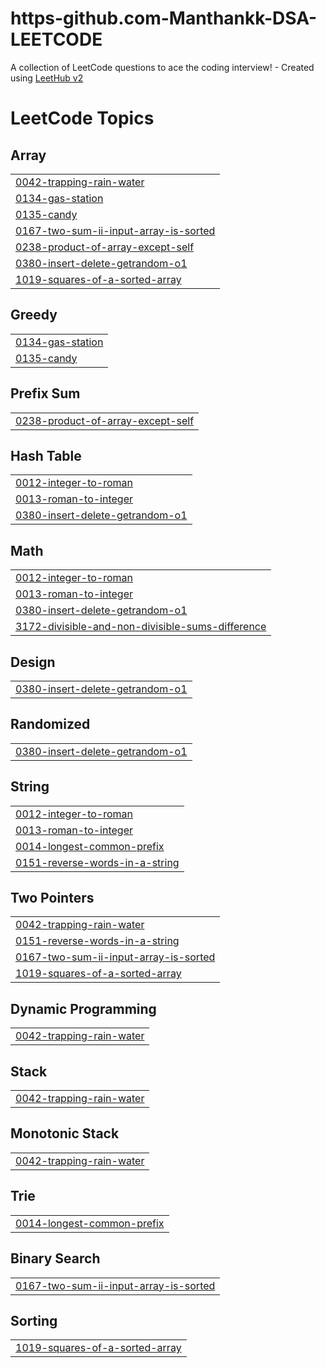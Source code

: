 # https-github.com-Manthankk-DSA-LEETCODE
A collection of LeetCode questions to ace the coding interview! - Created using [LeetHub v2](https://github.com/arunbhardwaj/LeetHub-2.0)

<!---LeetCode Topics Start-->
# LeetCode Topics
## Array
|  |
| ------- |
| [0042-trapping-rain-water](https://github.com/Manthankk/https-github.com-Manthankk-DSA-LEETCODE/tree/master/0042-trapping-rain-water) |
| [0134-gas-station](https://github.com/Manthankk/https-github.com-Manthankk-DSA-LEETCODE/tree/master/0134-gas-station) |
| [0135-candy](https://github.com/Manthankk/https-github.com-Manthankk-DSA-LEETCODE/tree/master/0135-candy) |
| [0167-two-sum-ii-input-array-is-sorted](https://github.com/Manthankk/https-github.com-Manthankk-DSA-LEETCODE/tree/master/0167-two-sum-ii-input-array-is-sorted) |
| [0238-product-of-array-except-self](https://github.com/Manthankk/https-github.com-Manthankk-DSA-LEETCODE/tree/master/0238-product-of-array-except-self) |
| [0380-insert-delete-getrandom-o1](https://github.com/Manthankk/https-github.com-Manthankk-DSA-LEETCODE/tree/master/0380-insert-delete-getrandom-o1) |
| [1019-squares-of-a-sorted-array](https://github.com/Manthankk/https-github.com-Manthankk-DSA-LEETCODE/tree/master/1019-squares-of-a-sorted-array) |
## Greedy
|  |
| ------- |
| [0134-gas-station](https://github.com/Manthankk/https-github.com-Manthankk-DSA-LEETCODE/tree/master/0134-gas-station) |
| [0135-candy](https://github.com/Manthankk/https-github.com-Manthankk-DSA-LEETCODE/tree/master/0135-candy) |
## Prefix Sum
|  |
| ------- |
| [0238-product-of-array-except-self](https://github.com/Manthankk/https-github.com-Manthankk-DSA-LEETCODE/tree/master/0238-product-of-array-except-self) |
## Hash Table
|  |
| ------- |
| [0012-integer-to-roman](https://github.com/Manthankk/https-github.com-Manthankk-DSA-LEETCODE/tree/master/0012-integer-to-roman) |
| [0013-roman-to-integer](https://github.com/Manthankk/https-github.com-Manthankk-DSA-LEETCODE/tree/master/0013-roman-to-integer) |
| [0380-insert-delete-getrandom-o1](https://github.com/Manthankk/https-github.com-Manthankk-DSA-LEETCODE/tree/master/0380-insert-delete-getrandom-o1) |
## Math
|  |
| ------- |
| [0012-integer-to-roman](https://github.com/Manthankk/https-github.com-Manthankk-DSA-LEETCODE/tree/master/0012-integer-to-roman) |
| [0013-roman-to-integer](https://github.com/Manthankk/https-github.com-Manthankk-DSA-LEETCODE/tree/master/0013-roman-to-integer) |
| [0380-insert-delete-getrandom-o1](https://github.com/Manthankk/https-github.com-Manthankk-DSA-LEETCODE/tree/master/0380-insert-delete-getrandom-o1) |
| [3172-divisible-and-non-divisible-sums-difference](https://github.com/Manthankk/https-github.com-Manthankk-DSA-LEETCODE/tree/master/3172-divisible-and-non-divisible-sums-difference) |
## Design
|  |
| ------- |
| [0380-insert-delete-getrandom-o1](https://github.com/Manthankk/https-github.com-Manthankk-DSA-LEETCODE/tree/master/0380-insert-delete-getrandom-o1) |
## Randomized
|  |
| ------- |
| [0380-insert-delete-getrandom-o1](https://github.com/Manthankk/https-github.com-Manthankk-DSA-LEETCODE/tree/master/0380-insert-delete-getrandom-o1) |
## String
|  |
| ------- |
| [0012-integer-to-roman](https://github.com/Manthankk/https-github.com-Manthankk-DSA-LEETCODE/tree/master/0012-integer-to-roman) |
| [0013-roman-to-integer](https://github.com/Manthankk/https-github.com-Manthankk-DSA-LEETCODE/tree/master/0013-roman-to-integer) |
| [0014-longest-common-prefix](https://github.com/Manthankk/https-github.com-Manthankk-DSA-LEETCODE/tree/master/0014-longest-common-prefix) |
| [0151-reverse-words-in-a-string](https://github.com/Manthankk/https-github.com-Manthankk-DSA-LEETCODE/tree/master/0151-reverse-words-in-a-string) |
## Two Pointers
|  |
| ------- |
| [0042-trapping-rain-water](https://github.com/Manthankk/https-github.com-Manthankk-DSA-LEETCODE/tree/master/0042-trapping-rain-water) |
| [0151-reverse-words-in-a-string](https://github.com/Manthankk/https-github.com-Manthankk-DSA-LEETCODE/tree/master/0151-reverse-words-in-a-string) |
| [0167-two-sum-ii-input-array-is-sorted](https://github.com/Manthankk/https-github.com-Manthankk-DSA-LEETCODE/tree/master/0167-two-sum-ii-input-array-is-sorted) |
| [1019-squares-of-a-sorted-array](https://github.com/Manthankk/https-github.com-Manthankk-DSA-LEETCODE/tree/master/1019-squares-of-a-sorted-array) |
## Dynamic Programming
|  |
| ------- |
| [0042-trapping-rain-water](https://github.com/Manthankk/https-github.com-Manthankk-DSA-LEETCODE/tree/master/0042-trapping-rain-water) |
## Stack
|  |
| ------- |
| [0042-trapping-rain-water](https://github.com/Manthankk/https-github.com-Manthankk-DSA-LEETCODE/tree/master/0042-trapping-rain-water) |
## Monotonic Stack
|  |
| ------- |
| [0042-trapping-rain-water](https://github.com/Manthankk/https-github.com-Manthankk-DSA-LEETCODE/tree/master/0042-trapping-rain-water) |
## Trie
|  |
| ------- |
| [0014-longest-common-prefix](https://github.com/Manthankk/https-github.com-Manthankk-DSA-LEETCODE/tree/master/0014-longest-common-prefix) |
## Binary Search
|  |
| ------- |
| [0167-two-sum-ii-input-array-is-sorted](https://github.com/Manthankk/https-github.com-Manthankk-DSA-LEETCODE/tree/master/0167-two-sum-ii-input-array-is-sorted) |
## Sorting
|  |
| ------- |
| [1019-squares-of-a-sorted-array](https://github.com/Manthankk/https-github.com-Manthankk-DSA-LEETCODE/tree/master/1019-squares-of-a-sorted-array) |
<!---LeetCode Topics End-->